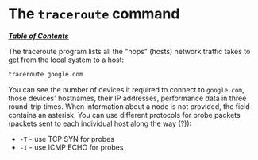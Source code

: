 # The `traceroute` command

[***Table of Contents***](/README.md)

The traceroute program lists all the "hops" (hosts) network traffic takes to
get from the local system to a host:

```bash
traceroute google.com
```

You can see the number of devices it required to connect to `google.com`, those
devices' hostnames, their IP addresses, performance data in three round-trip
times. When information about a node is not provided, the field contains an
asterisk. You can use different protocols for probe packets (packets sent to
each individual host along the way (?)):

- `-T` - use TCP SYN for probes
- `-I` - use ICMP ECHO for probes
